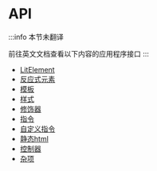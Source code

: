 # API

:::info
本节未翻译

前往英文文档查看以下内容的应用程序接口
:::

- [LitElement](https://lit.dev/docs/api/LitElement/)
- [反应式元素](https://lit.dev/docs/api/ReactiveElement/)
- [模板](https://lit.dev/docs/api/templates/)
- [样式](https://lit.dev/docs/api/styles/)
- [修饰器](https://lit.dev/docs/api/decorators/)
- [指令](https://lit.dev/docs/api/directives/)
- [自定义指令](https://lit.dev/docs/api/custom-directives/)
- [静态html](https://lit.dev/docs/api/static-html/)
- [控制器](https://lit.dev/docs/api/controllers/)
- [杂项](https://lit.dev/docs/api/misc/)

